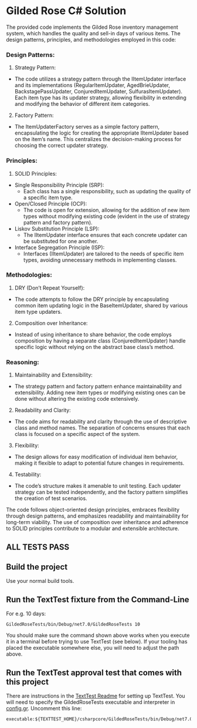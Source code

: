 # Gilded Rose C# Solution

The provided code implements the Gilded Rose inventory management system, which handles the quality and sell-in days of various items. The design patterns, principles, and methodologies employed in this code:

### Design Patterns:
1.	Strategy Pattern:
-	The code utilizes a strategy pattern through the IItemUpdater interface and its implementations (RegularItemUpdater, AgedBrieUpdater, BackstagePassUpdater, ConjuredItemUpdater, SulfurasItemUpdater). Each item type has its updater strategy, allowing flexibility in extending and modifying the behavior of different item categories.
2.	Factory Pattern:
-	The ItemUpdaterFactory serves as a simple factory pattern, encapsulating the logic for creating the appropriate IItemUpdater based on the item’s name. This centralizes the decision-making process for choosing the correct updater strategy.

### Principles:
1.	SOLID Principles:
-	Single Responsibility Principle (SRP):
    -	Each class has a single responsibility, such as updating the quality of a specific item type.
-	Open/Closed Principle (OCP):
    -	The code is open for extension, allowing for the addition of new item types without modifying existing code (evident in the use of strategy pattern and factory pattern).
-	Liskov Substitution Principle (LSP):
    -	The IItemUpdater interface ensures that each concrete updater can be substituted for one another.
-	Interface Segregation Principle (ISP):
    -	Interfaces (IItemUpdater) are tailored to the needs of specific item types, avoiding unnecessary methods in implementing classes.

### Methodologies:
1.	DRY (Don’t Repeat Yourself):
-	The code attempts to follow the DRY principle by encapsulating common item updating logic in the BaseItemUpdater, shared by various item type updaters.
2.	Composition over Inheritance:
-	Instead of using inheritance to share behavior, the code employs composition by having a separate class (ConjuredItemUpdater) handle specific logic without relying on the abstract base class’s method.

### Reasoning:
1.	Maintainability and Extensibility:
-	The strategy pattern and factory pattern enhance maintainability and extensibility. Adding new item types or modifying existing ones can be done without altering the existing code extensively.
2.	Readability and Clarity:
-	The code aims for readability and clarity through the use of descriptive class and method names. The separation of concerns ensures that each class is focused on a specific aspect of the system.
3.	Flexibility:
-	The design allows for easy modification of individual item behavior, making it flexible to adapt to potential future changes in requirements.
4.	Testability:
-	The code’s structure makes it amenable to unit testing. Each updater strategy can be tested independently, and the factory pattern simplifies the creation of test scenarios.

The code follows object-oriented design principles, embraces flexibility through design patterns, and emphasizes readability and maintainability for long-term viability. The use of composition over inheritance and adherence to SOLID principles contribute to a modular and extensible architecture.

## ALL TESTS PASS



## Build the project

Use your normal build tools. 

## Run the TextTest fixture from the Command-Line

For e.g. 10 days:

```
GildedRoseTests/bin/Debug/net7.0/GildedRoseTests 10
```

You should make sure the command shown above works when you execute it in a terminal before trying to use TextTest (see below). If your tooling has placed the executable somewhere else, you will need to adjust the path above.


## Run the TextTest approval test that comes with this project

There are instructions in the [TextTest Readme](../texttests/README.md) for setting up TextTest. You will need to specify the GildedRoseTests executable and interpreter in [config.gr](../texttests/config.gr). Uncomment this line:

    executable:${TEXTTEST_HOME}/csharpcore/GildedRoseTests/bin/Debug/net7.0/GildedRoseTests

